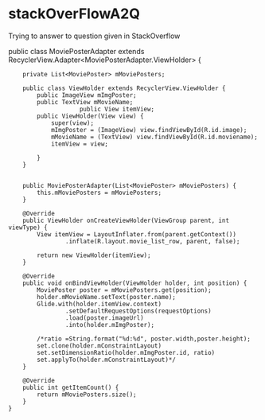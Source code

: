 # stackOverFlowA2Q
Trying to answer to question given in StackOverflow

public class MoviePosterAdapter extends RecyclerView.Adapter<MoviePosterAdapter.ViewHolder> {

		private List<MoviePoster> mMoviePosters;

		public class ViewHolder extends RecyclerView.ViewHolder {
			public ImageView mImgPoster;
			public TextView mMovieName;
                        public View itemView;
			public ViewHolder(View view) {
				super(view);
				mImgPoster = (ImageView) view.findViewById(R.id.image);
				mMovieName = (TextView) view.findViewById(R.id.moviename);
				itemView = view;
				
			}
		}


		public MoviePosterAdapter(List<MoviePoster> mMoviePosters) {
			this.mMoviePosters = mMoviePosters;
		}

		@Override
		public ViewHolder onCreateViewHolder(ViewGroup parent, int viewType) {
			View itemView = LayoutInflater.from(parent.getContext())
					.inflate(R.layout.movie_list_row, parent, false);

			return new ViewHolder(itemView);
		}

		@Override
		public void onBindViewHolder(ViewHolder holder, int position) {
			MoviePoster poster = mMoviePosters.get(position);
			holder.mMovieName.setText(poster.name);
			Glide.with(holder.itemView.context)
					.setDefaultRequestOptions(requestOptions)
					.load(poster.imageUrl)
					.into(holder.mImgPoster);

			/*ratio =String.format("%d:%d", poster.width,poster.height);
			set.clone(holder.mConstraintLayout)
			set.setDimensionRatio(holder.mImgPoster.id, ratio)
			set.applyTo(holder.mConstraintLayout)*/
		}

		@Override
		public int getItemCount() {
			return mMoviePosters.size();
		}
	}
